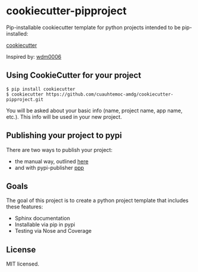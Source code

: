 # cookiecutter-pipproject
Pip-installable cookiecutter template for python projects intended to be pip-installed:

[cookiecutter](https://github.com/audreyr/cookiecutter)

Inspired by: [wdm0006](https://github.com/wdm0006/cookiecutter-pipproject.git)


Using CookieCutter for your project
-----------------------------------

    $ pip install cookiecutter
    $ cookiecutter https://github.com/cuauhtemoc-amdg/cookiecutter-pipproject.git

You will be asked about your basic info (name, project name, app name, etc.). This info will be used in your new project.


Publishing your project to pypi
-------------------------------

There are two ways to publish your project:

 * the manual way, outlined [here](http://www.willmcginnis.com/2015/11/12/create-a-pip-installable-python-package-in-2-minutes/)
 * and with pypi-publisher [ppp](https://github.com/wdm0006/pypi-publisher)
 
Goals
-----

The goal of this project is to create a python project template that includes these features:

 * Sphinx documentation
 * Installable via pip in pypi
 * Testing via Nose and Coverage
 
License
-------

MIT licensed.
